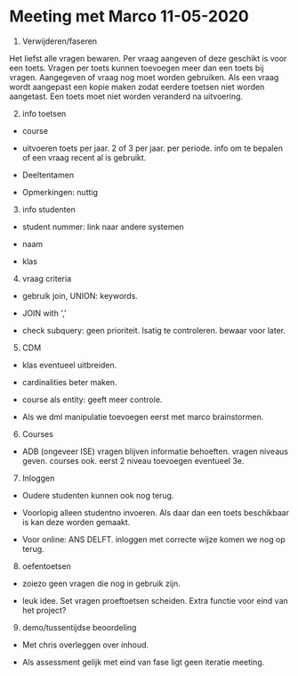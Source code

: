 # Meeting met Marco 11-05-2020

1. Verwijderen/faseren

Het liefst alle vragen bewaren.
Per vraag aangeven of deze geschikt is voor een toets.
Vragen per toets kunnen toevoegen
meer dan een toets bij vragen.
Aangegeven of vraag nog moet worden gebruiken. Als een vraag wordt aangepast een kopie maken zodat eerdere toetsen niet worden aangetast.
Een toets moet niet worden veranderd na uitvoering.

2. info toetsen

- course

- uitvoeren toets per jaar. 2 of 3 per jaar. per periode. info om te bepalen of een vraag recent al is gebruikt.

- Deeltentamen

- Opmerkingen: nuttig

3. info studenten

- student nummer: link naar andere systemen

- naam

- klas

4. vraag criteria

- gebruik join, UNION: keywords.

- JOIN with ','

- check subquery: geen prioriteit. lsatig te controleren. bewaar voor later.

5. CDM

- klas eventueel uitbreiden.

- cardinalities beter maken.

- course als entity: geeft meer controle.

- Als we dml manipulatie toevoegen eerst met marco brainstormen.

6. Courses

- ADB (ongeveer ISE) vragen blijven informatie behoeften. vragen niveaus geven. courses ook. eerst 2 niveau toevoegen eventueel 3e.

7. Inloggen

- Oudere studenten kunnen ook nog terug.

- Voorlopig alleen studentno invoeren. Als daar dan een toets beschikbaar is kan deze worden gemaakt.

- Voor online: ANS DELFT. inloggen met correcte wijze komen we nog op terug.

8. oefentoetsen

- zoiezo geen vragen die nog in gebruik zijn.

- leuk idee. Set vragen proeftoetsen scheiden. Extra functie voor eind van het project?

9. demo/tussentijdse beoordeling

- Met chris overleggen over inhoud.

- Als assessment gelijk met eind van fase ligt geen iteratie meeting.

